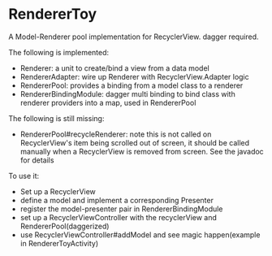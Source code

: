 # RendererToy
A Model-Renderer pool implementation for RecyclerView. dagger required.

The following is implemented:
* Renderer: a unit to create/bind a view from a data model
* RendererAdapter: wire up Renderer with RecyclerView.Adapter logic
* RendererPool: provides a binding from a model class to a renderer
* RendererBindingModule: dagger multi binding to bind class with renderer providers into a map, used in RendererPool

The following is still missing:
* RendererPool#recycleRenderer: note this is not called on RecyclerView's item being scrolled out of screen, it should be called manually when a RecyclerView is removed from screen. See the javadoc for details

To use it:
* Set up a RecyclerView
* define a model and implement a corresponding Presenter
* register the model-presenter pair in RendererBindingModule
* set up a RecyclerViewController with the recyclerView and RendererPool(daggerized)
* use RecyclerViewController#addModel and see magic happen(example in RendererToyActivity)
